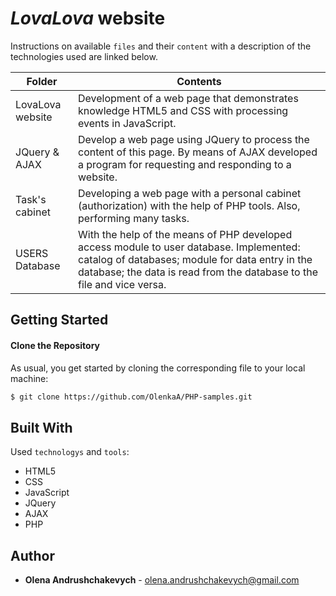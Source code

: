 # *LovaLova* website

Instructions on available `files` and their `content` with a description of the technologies used are linked below.

| Folder | Contents|
| ------ | ------ |
| LovaLova website | Development of a web page that demonstrates knowledge HTML5 and CSS with processing events in JavaScript. |
| JQuery & AJAX | Develop a web page using JQuery to process the content of this page. By means of AJAX developed a program for requesting and responding to a website.|
| Task's cabinet | Developing a web page with a personal cabinet (authorization) with the help of PHP tools. Also, performing many tasks. |
| USERS Database | With the help of the means of PHP developed access module to user database. Implemented: catalog of databases; module for data entry in the database; the data is read from the database to the file and vice versa.|


<a name="markdown-header-getting-started"></a>
## Getting Started

<a name="markdown-header-clone"></a>
#### Clone the Repository
 As usual, you get started by cloning the corresponding file to your local machine:
 ```sh
 $ git clone https://github.com/OlenkaA/PHP-samples.git
 ```
 
<a name="markdown-header-built-with"></a>
## Built With
Used `technologys` and `tools`:
* HTML5
* CSS
* JavaScript
* JQuery
* AJAX
* PHP

<a name="markdown-header-author"></a>
## Author
- ****Olena Andrushchakevych**** - olena.andrushchakevych@gmail.com

